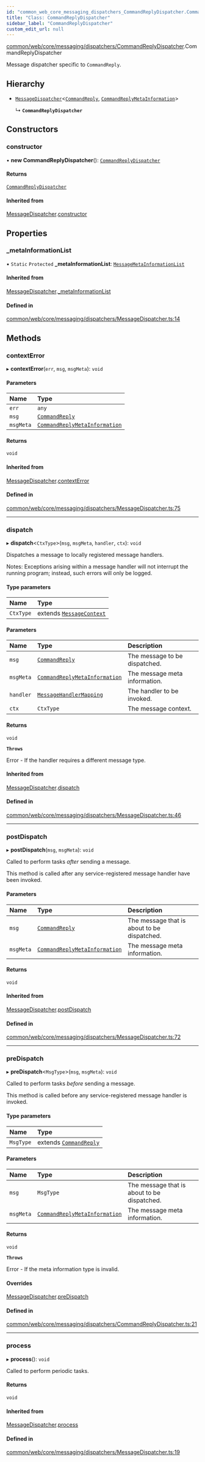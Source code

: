 ```yaml
---
id: "common_web_core_messaging_dispatchers_CommandReplyDispatcher.CommandReplyDispatcher"
title: "Class: CommandReplyDispatcher"
sidebar_label: "CommandReplyDispatcher"
custom_edit_url: null
---
```


[common/web/core/messaging/dispatchers/CommandReplyDispatcher](../modules/common_web_core_messaging_dispatchers_CommandReplyDispatcher.md).CommandReplyDispatcher

Message dispatcher specific to ``CommandReply``.

## Hierarchy

- [`MessageDispatcher`](common_web_core_messaging_dispatchers_MessageDispatcher.MessageDispatcher.md)<[`CommandReply`](common_web_core_messaging_CommandReply.CommandReply.md), [`CommandReplyMetaInformation`](common_web_core_messaging_meta_CommandReplyMetaInformation.CommandReplyMetaInformation.md)\>

  ↳ **`CommandReplyDispatcher`**

## Constructors

### constructor

• **new CommandReplyDispatcher**(): [`CommandReplyDispatcher`](common_web_core_messaging_dispatchers_CommandReplyDispatcher.CommandReplyDispatcher.md)

#### Returns

[`CommandReplyDispatcher`](common_web_core_messaging_dispatchers_CommandReplyDispatcher.CommandReplyDispatcher.md)

#### Inherited from

[MessageDispatcher](common_web_core_messaging_dispatchers_MessageDispatcher.MessageDispatcher.md).[constructor](common_web_core_messaging_dispatchers_MessageDispatcher.MessageDispatcher.md#constructor)

## Properties

### \_metaInformationList

▪ `Static` `Protected` **\_metaInformationList**: [`MessageMetaInformationList`](common_web_core_messaging_meta_MessageMetaInformationList.MessageMetaInformationList.md)

#### Inherited from

[MessageDispatcher](common_web_core_messaging_dispatchers_MessageDispatcher.MessageDispatcher.md).[_metaInformationList](common_web_core_messaging_dispatchers_MessageDispatcher.MessageDispatcher.md#_metainformationlist)

#### Defined in

[common/web/core/messaging/dispatchers/MessageDispatcher.ts:14](https://github.com/Soroush9978/rds-ng/blob/5673246/src/common/web/core/messaging/dispatchers/MessageDispatcher.ts#L14)

## Methods

### contextError

▸ **contextError**(`err`, `msg`, `msgMeta`): `void`

#### Parameters

| Name | Type |
| :------ | :------ |
| `err` | `any` |
| `msg` | [`CommandReply`](common_web_core_messaging_CommandReply.CommandReply.md) |
| `msgMeta` | [`CommandReplyMetaInformation`](common_web_core_messaging_meta_CommandReplyMetaInformation.CommandReplyMetaInformation.md) |

#### Returns

`void`

#### Inherited from

[MessageDispatcher](common_web_core_messaging_dispatchers_MessageDispatcher.MessageDispatcher.md).[contextError](common_web_core_messaging_dispatchers_MessageDispatcher.MessageDispatcher.md#contexterror)

#### Defined in

[common/web/core/messaging/dispatchers/MessageDispatcher.ts:75](https://github.com/Soroush9978/rds-ng/blob/5673246/src/common/web/core/messaging/dispatchers/MessageDispatcher.ts#L75)

___

### dispatch

▸ **dispatch**<`CtxType`\>(`msg`, `msgMeta`, `handler`, `ctx`): `void`

Dispatches a message to locally registered message handlers.

Notes:
    Exceptions arising within a message handler will not interrupt the running program; instead, such errors will only be logged.

#### Type parameters

| Name | Type |
| :------ | :------ |
| `CtxType` | extends [`MessageContext`](common_web_core_messaging_handlers_MessageContext.MessageContext.md) |

#### Parameters

| Name | Type | Description |
| :------ | :------ | :------ |
| `msg` | [`CommandReply`](common_web_core_messaging_CommandReply.CommandReply.md) | The message to be dispatched. |
| `msgMeta` | [`CommandReplyMetaInformation`](common_web_core_messaging_meta_CommandReplyMetaInformation.CommandReplyMetaInformation.md) | The message meta information. |
| `handler` | [`MessageHandlerMapping`](common_web_core_messaging_handlers_MessageHandler.MessageHandlerMapping.md) | The handler to be invoked. |
| `ctx` | `CtxType` | The message context. |

#### Returns

`void`

**`Throws`**

Error - If the handler requires a different message type.

#### Inherited from

[MessageDispatcher](common_web_core_messaging_dispatchers_MessageDispatcher.MessageDispatcher.md).[dispatch](common_web_core_messaging_dispatchers_MessageDispatcher.MessageDispatcher.md#dispatch)

#### Defined in

[common/web/core/messaging/dispatchers/MessageDispatcher.ts:46](https://github.com/Soroush9978/rds-ng/blob/5673246/src/common/web/core/messaging/dispatchers/MessageDispatcher.ts#L46)

___

### postDispatch

▸ **postDispatch**(`msg`, `msgMeta`): `void`

Called to perform tasks *after* sending a message.

This method is called after any service-registered message handler have been invoked.

#### Parameters

| Name | Type | Description |
| :------ | :------ | :------ |
| `msg` | [`CommandReply`](common_web_core_messaging_CommandReply.CommandReply.md) | The message that is about to be dispatched. |
| `msgMeta` | [`CommandReplyMetaInformation`](common_web_core_messaging_meta_CommandReplyMetaInformation.CommandReplyMetaInformation.md) | The message meta information. |

#### Returns

`void`

#### Inherited from

[MessageDispatcher](common_web_core_messaging_dispatchers_MessageDispatcher.MessageDispatcher.md).[postDispatch](common_web_core_messaging_dispatchers_MessageDispatcher.MessageDispatcher.md#postdispatch)

#### Defined in

[common/web/core/messaging/dispatchers/MessageDispatcher.ts:72](https://github.com/Soroush9978/rds-ng/blob/5673246/src/common/web/core/messaging/dispatchers/MessageDispatcher.ts#L72)

___

### preDispatch

▸ **preDispatch**<`MsgType`\>(`msg`, `msgMeta`): `void`

Called to perform tasks *before* sending a message.

This method is called before any service-registered message handler is invoked.

#### Type parameters

| Name | Type |
| :------ | :------ |
| `MsgType` | extends [`CommandReply`](common_web_core_messaging_CommandReply.CommandReply.md) |

#### Parameters

| Name | Type | Description |
| :------ | :------ | :------ |
| `msg` | `MsgType` | The message that is about to be dispatched. |
| `msgMeta` | [`CommandReplyMetaInformation`](common_web_core_messaging_meta_CommandReplyMetaInformation.CommandReplyMetaInformation.md) | The message meta information. |

#### Returns

`void`

**`Throws`**

Error - If the meta information type is invalid.

#### Overrides

[MessageDispatcher](common_web_core_messaging_dispatchers_MessageDispatcher.MessageDispatcher.md).[preDispatch](common_web_core_messaging_dispatchers_MessageDispatcher.MessageDispatcher.md#predispatch)

#### Defined in

[common/web/core/messaging/dispatchers/CommandReplyDispatcher.ts:21](https://github.com/Soroush9978/rds-ng/blob/5673246/src/common/web/core/messaging/dispatchers/CommandReplyDispatcher.ts#L21)

___

### process

▸ **process**(): `void`

Called to perform periodic tasks.

#### Returns

`void`

#### Inherited from

[MessageDispatcher](common_web_core_messaging_dispatchers_MessageDispatcher.MessageDispatcher.md).[process](common_web_core_messaging_dispatchers_MessageDispatcher.MessageDispatcher.md#process)

#### Defined in

[common/web/core/messaging/dispatchers/MessageDispatcher.ts:19](https://github.com/Soroush9978/rds-ng/blob/5673246/src/common/web/core/messaging/dispatchers/MessageDispatcher.ts#L19)
